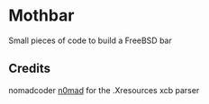 # Mothbar

Small pieces of code to build a FreeBSD bar

## Credits

  nomadcoder [n0mad](https://codeberg.org/n0mad) for the .Xresources xcb parser
